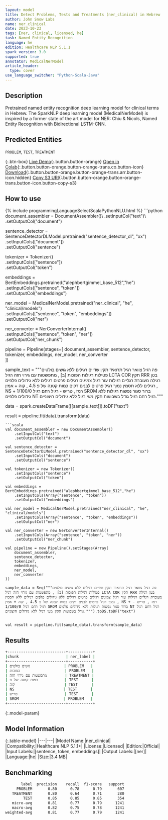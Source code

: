 ```yaml
---
layout: model
title: Detect Problems, Tests and Treatments (ner_clinical) in Hebrew
author: John Snow Labs
name: ner_clinical
date: 2023-10-23
tags: [ner, clinical, licensed, he]
task: Named Entity Recognition
language: he
edition: Healthcare NLP 5.1.1
spark_version: 3.0
supported: true
annotator: MedicalNerModel
article_header:
  type: cover
use_language_switcher: "Python-Scala-Java"
---
```


## Description

Pretrained named entity recognition deep learning model for clinical terms in Hebrew. The SparkNLP deep learning model (MedicalNerModel) is inspired by a former state of the art model for NER: Chiu & Nicols, Named Entity Recognition with Bidirectional LSTM-CNN.

## Predicted Entities

`PROBLEM`, `TEST`, `TREATMENT`

{:.btn-box}
[Live Demo](https://demo.johnsnowlabs.com/healthcare/NER_CLINICAL_MULTI/){:.button.button-orange}
[Open in Colab](https://colab.research.google.com/github/JohnSnowLabs/spark-nlp-workshop/blob/master/tutorials/streamlit_notebooks/healthcare/NER_CLINICAL_MULTI.ipynb){:.button.button-orange.button-orange-trans.co.button-icon}
[Download](https://s3.amazonaws.com/auxdata.johnsnowlabs.com/clinical/models/ner_clinical_he_5.1.1_3.0_1698090197863.zip){:.button.button-orange.button-orange-trans.arr.button-icon.hidden}
[Copy S3 URI](s3://auxdata.johnsnowlabs.com/clinical/models/ner_clinical_he_5.1.1_3.0_1698090197863.zip){:.button.button-orange.button-orange-trans.button-icon.button-copy-s3}

## How to use



<div class="tabs-box" markdown="1">
{% include programmingLanguageSelectScalaPythonNLU.html %}
```python
document_assembler = DocumentAssembler()\
    .setInputCol("text")\
    .setOutputCol("document")

sentence_detector = SentenceDetectorDLModel.pretrained("sentence_detector_dl", "xx")\
    .setInputCols(["document"])\
    .setOutputCol("sentence")

tokenizer = Tokenizer()\
    .setInputCols(["sentence"])\
    .setOutputCol("token")

embeddings = BertEmbeddings.pretrained("alephbertgimmel_base_512","he") \
    .setInputCols(["sentence", "token"]) \
    .setOutputCol("embeddings")

ner_model = MedicalNerModel.pretrained("ner_clinical", "he", "clinical/models") \
    .setInputCols(["sentence", "token", "embeddings"])\
    .setOutputCol("ner")

ner_converter = NerConverterInternal()\
    .setInputCols(["sentence", "token", "ner"])\
    .setOutputCol("ner_chunk")

pipeline = Pipeline(stages=[
    document_assembler, 
    sentence_detector,
    tokenizer,
    embeddings,
    ner_model,
    ner_converter   
    ])

sample_text = """פה רגיל צוואר רגיל תרואיד תקין שדיים רגילים ללא גושים בולטים פטילות רגילות הפוכות [ב] , מתפשטות עם גירוי חזה רגיל LCTA COR תקין RRR בטן רגילה מעוברת רגליים רגילות עור רגיל צמיגים רגילים פרטים רגילים ללא גידולים פלפים רגילים ללא תסמין נמוך רגיל פרטים לבנים דקים כמות קטנה של פ 4.5 , קוה + אמין , NS + רמז , טריש - רגיל רחם רגיל 1/100/0 SROM ברור סגור נפשות רגילות ללא גידולים פלפים NT רגיל רחם רגיל גודל בשבועות תקין מעי רגיל ללא גידולים חיצוניים."""


data = spark.createDataFrame([[sample_text]]).toDF("text")

result = pipeline.fit(data).transform(data)
```
```scala
val document_assembler = new DocumentAssembler()
    .setInputCol("text")
    .setOutputCol("document")

val sentence_detector = SentenceDetectorDLModel.pretrained("sentence_detector_dl", "xx")
    .setInputCols("document")
    .setOutputCol("sentence")

val tokenizer = new Tokenizer()
    .setInputCols("sentence")
    .setOutputCol("token")

val embeddings = BertEmbeddings.pretrained("alephbertgimmel_base_512","he")
    .setInputCols(Array("sentence", "token"))
    .setOutputCol("embeddings")

val ner_model = MedicalNerModel.pretrained("ner_clinical", "he", "clinical/models")
    .setInputCols(Array("sentence", "token", "embeddings"))
    .setOutputCol("ner")

val ner_converter = new NerConverterInternal()
    .setInputCols(Array("sentence", "token", "ner"))
    .setOutputCol("ner_chunk")

val pipeline = new Pipeline().setStages(Array(
    document_assembler, 
    sentence_detector,
    tokenizer,
    embeddings,
    ner_model,
    ner_converter   
))

sample_data = Seq("""פה רגיל צוואר רגיל תרואיד תקין שדיים רגילים ללא גושים בולטים פטילות רגילות הפוכות [ב] , מתפשטות עם גירוי חזה רגיל LCTA COR תקין RRR בטן רגילה מעוברת רגליים רגילות עור רגיל צמיגים רגילים פרטים רגילים ללא גידולים פלפים רגילים ללא תסמין נמוך רגיל פרטים לבנים דקים כמות קטנה של פ 4.5 , קוה + אמין , NS + רמז , טריש - רגיל רחם רגיל 1/100/0 SROM ברור סגור נפשות רגילות ללא גידולים פלפים NT רגיל רחם רגיל גודל בשבועות תקין מעי רגיל ללא גידולים חיצוניים.""").toDS.toDF("text")


val result = pipeline.fit(sample_data).transform(sample_data)
```
</div>

## Results

```bash
+--------------------------+-----------+
|chunk                     | ner_label |
+--------------------------+-----------+
| גושים בולטים               | PROBLEM   |
| הפוכות                    | PROBLEM   |
| מתפשטות עם גירוי חזה        | TREATMENT |
| כמות קטנה של פ            | TEST      |
| קוה                      | TEST      |
| NS                      | TEST      |
| טריש                     | TEST      |
| SROM                    | PROBLEM   |
+--------------------------+-----------+
```

{:.model-param}
## Model Information

{:.table-model}
|---|---|
|Model Name:|ner_clinical|
|Compatibility:|Healthcare NLP 5.1.1+|
|License:|Licensed|
|Edition:|Official|
|Input Labels:|[sentence, token, embeddings]|
|Output Labels:|[ner]|
|Language:|he|
|Size:|3.4 MB|

## Benchmarking

```bash
       label  precision    recall  f1-score   support
     PROBLEM       0.80      0.78      0.79       607
   TREATMENT       0.80      0.64      0.71       280
        TEST       0.85      0.85      0.85       354
   micro-avg       0.81      0.77      0.79      1241
   macro-avg       0.82      0.75      0.78      1241
weighted-avg       0.81      0.77      0.79      1241
```
